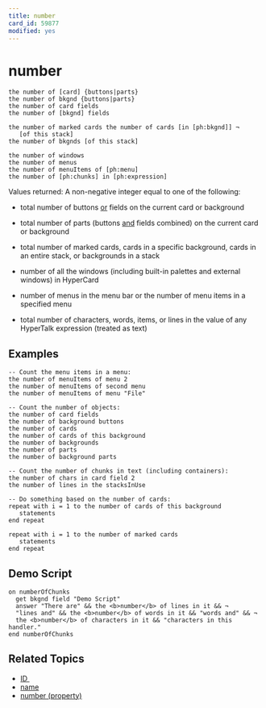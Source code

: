 ```yaml
---
title: number
card_id: 59877
modified: yes
---
```


# number

```
the number of [card] {buttons|parts}
the number of bkgnd {buttons|parts}
the number of card fields
the number of [bkgnd] fields

the number of marked cards the number of cards [in [ph:bkgnd]] ¬
   [of this stack]
the number of bkgnds [of this stack]

the number of windows
the number of menus
the number of menuItems of [ph:menu]
the number of [ph:chunks] in [ph:expression]
```

Values returned: A non-negative integer equal to one of the following:

* total number of buttons <u>or</u> fields on the current card or background

* total number of parts (buttons <u>and</u> fields combined) on the current card      or background

* total number of marked cards, cards in a specific background, cards in an entire stack, or backgrounds in a stack

*  number of all the windows (including built-in palettes and external windows) in HyperCard

*  number of menus in the menu bar or the number of menu items in a specified menu

*  total number of characters, words, items, or lines in the value of any HyperTalk expression (treated as text)

## Examples

```
-- Count the menu items in a menu:
the number of menuItems of menu 2
the number of menuItems of second menu
the number of menuItems of menu "File"

-- Count the number of objects:
the number of card fields
the number of background buttons
the number of cards
the number of cards of this background
the number of backgrounds
the number of parts
the number of background parts

-- Count the number of chunks in text (including containers):
the number of chars in card field 2
the number of lines in the stacksInUse

-- Do something based on the number of cards:
repeat with i = 1 to the number of cards of this background
   statements
end repeat

repeat with i = 1 to the number of marked cards
   statements
end repeat
```

## Demo Script

```
on numberOfChunks
  get bkgnd field "Demo Script"
  answer "There are" && the <b>number</b> of lines in it && ¬
  "lines and" && the <b>number</b> of words in it && "words and" && ¬
  the <b>number</b> of characters in it && "characters in this handler."
end numberOfChunks
```

## Related Topics

* [ID ](/HyperTalkReference/properties/ID)
* [name](/HyperTalkReference/properties/name)
* [number (property)](/HyperTalkReference/properties/number-property)
